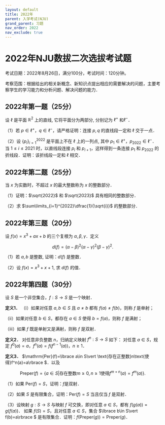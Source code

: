 ```yaml
---
layout: default
title: 2022年
parent: 入学考试(NJU)
grand_parent: 习题
nav_order: 2022
nav_exclude: true
---
```


# 2022年NJU数拔二次选拔考试题

考试日期：2022年8月26日，满分100分，考试时间：120分钟。

考察范围：根据给出的相关新概念、新知识点提出相应的需要解决的问题，主要考察学生的学习能力和分析问题、解决问题的能力．

## 2022年第一题（25分）

设 $\ell$ 是平面 $\mathbb{R}^2$ 上的直线, 它将平面分为两部分, 分别记为 $\ell^+$ 和$\ell^-$．

（1）若 $p\in\ell^+$，$q\in \ell^-$，请严格证明：连接 $p,q$ 的直线段一定和 $\ell$ 交于一点．

（2）设 $\lbrace p_i\rbrace_{i=1}^{2022}$ 是平面上不在 $\ell$ 上的一列点, 其中 $p_1\in\ell^+$，$p_{2022}\in \ell^-$．当 $1\le i\le 2021$ 时，以直线段连接 $p_i$ 和 $p_{i+1}$，这样得到一条连接 $p_1$ 和 $p_{2022}$ 的折线段．证明：该折线段一定和 $\ell$ 相交．

<div STYLE="page-break-after: always;"></div>


## 2022年第二题（25分）

当 $x$ 为实数时，不超过 $x$ 的最大整数称为 $x$ 的整数部分．

（1）证明：$\sqrt{2022}$ 和 $\sqrt{2023}$ 具有相同的整数部分．

（2）求 $\sum\limits_{i=1}^{2022}\dfrac{1}{\sqrt{i}}$ 的整数部分．


<div STYLE="page-break-after: always;"></div>


## 2022年第三题（20分）

设 $f(x)=x^3+ax+b$ 的三个复根为 $\alpha,\beta,\gamma$．定义

$$d(f)=(\alpha-\beta)^2(\alpha-\gamma)^2(\beta-\gamma)^2.$$

（1）若 $a,b$ 是整数, 证明：$d(f)$ 是整数．

（2）设 $f(x)=x^3+x+1$, 求 $d(f)$ 的值．



<div STYLE="page-break-after: always;"></div>

## 2022年第四题（30分）


设 $S$ 是一个非空集合，$f:S\to S$ 是一个映射．

**定义1．** （ⅰ）如果对任意 $a,b\in S$ 且 $a\ne b$ 都有 $f(a)\ne f(b)$，则称 $f$ 是单射；

（ⅱ）如果对任意 $b\in S$，都存在 $a\in S$ 使得 $b=f(a)$，则称 $f$ 是满射；

（ⅲ）如果 $f$ 既是单射又是满射，则称 $f$ 是双射．

**定义2．** 对任意非负整数 $n$，归纳定义映射 $f^n:S\to S$ 如下：
对任意 $a\in S$，规定 $f^0(a)=a$，$f^n(a)=f(f^{n-1}(a))$，$n\ge 1$．

**定义3．** $\mathrm{Per}(f)=\lbrace a\in S\vert \text{存在正整数}n\text{使得}f^n(a)=a\rbrace $．以及

$$\mathrm{Preper}(f)=\lbrace a\in S\vert \text{存在整数}m\ge 0, n\ge 1\text{使得}f^{m+n}(a)=f^m(a)\rbrace .$$

（1）如果 $\mathrm{Per}(f)=S$，证明：$f$是双射．

（2）如果 $S$ 是有限集合，证明：$\mathrm{Per}(f)=S$ 当且仅当 $f$ 是双射．

（3）设映射 $g:S\to S$ 与映射 $f$ 可交换，即对任意 $a\in S$，都有 $f(g(a))=g(f(a))$．
如果 $f(S)=S$，且对任意 $a\in S$，集合 $\lbrace b\in S\vert f(b)=a\rbrace $ 是有限集合．证明：$f(\mathrm{Preper}(g))=\mathrm{Preper}(g)$．
